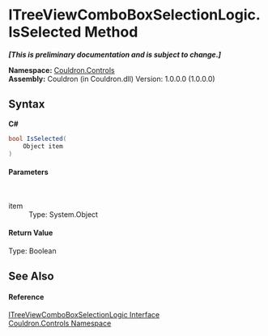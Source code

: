 # ITreeViewComboBoxSelectionLogic.IsSelected Method 
 _**\[This is preliminary documentation and is subject to change.\]**_

**Namespace:**&nbsp;<a href="N_Couldron_Controls">Couldron.Controls</a><br />**Assembly:**&nbsp;Couldron (in Couldron.dll) Version: 1.0.0.0 (1.0.0.0)

## Syntax

**C#**<br />
``` C#
bool IsSelected(
	Object item
)
```


#### Parameters
&nbsp;<dl><dt>item</dt><dd>Type: System.Object<br /></dd></dl>

#### Return Value
Type: Boolean

## See Also


#### Reference
<a href="T_Couldron_Controls_ITreeViewComboBoxSelectionLogic">ITreeViewComboBoxSelectionLogic Interface</a><br /><a href="N_Couldron_Controls">Couldron.Controls Namespace</a><br />